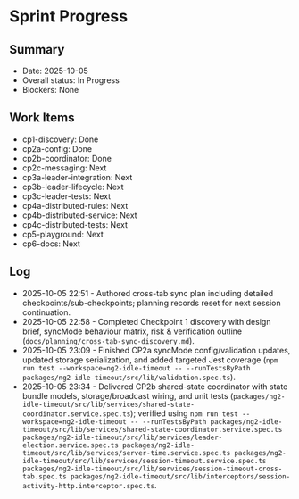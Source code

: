 # Sprint Progress

## Summary
- Date: 2025-10-05
- Overall status: In Progress
- Blockers: None

## Work Items
- cp1-discovery: Done
- cp2a-config: Done
- cp2b-coordinator: Done
- cp2c-messaging: Next
- cp3a-leader-integration: Next
- cp3b-leader-lifecycle: Next
- cp3c-leader-tests: Next
- cp4a-distributed-rules: Next
- cp4b-distributed-service: Next
- cp4c-distributed-tests: Next
- cp5-playground: Next
- cp6-docs: Next

## Log
- 2025-10-05 22:51 - Authored cross-tab sync plan including detailed checkpoints/sub-checkpoints; planning records reset for next session continuation.
- 2025-10-05 22:58 - Completed Checkpoint 1 discovery with design brief, syncMode behaviour matrix, risk & verification outline (`docs/planning/cross-tab-sync-discovery.md`).
- 2025-10-05 23:09 - Finished CP2a syncMode config/validation updates, updated storage serialization, and added targeted Jest coverage (`npm run test --workspace=ng2-idle-timeout -- --runTestsByPath packages/ng2-idle-timeout/src/lib/validation.spec.ts`).
- 2025-10-05 23:34 - Delivered CP2b shared-state coordinator with state bundle models, storage/broadcast wiring, and unit tests (`packages/ng2-idle-timeout/src/lib/services/shared-state-coordinator.service.spec.ts`); verified using `npm run test --workspace=ng2-idle-timeout -- --runTestsByPath packages/ng2-idle-timeout/src/lib/services/shared-state-coordinator.service.spec.ts packages/ng2-idle-timeout/src/lib/services/leader-election.service.spec.ts packages/ng2-idle-timeout/src/lib/services/server-time.service.spec.ts packages/ng2-idle-timeout/src/lib/services/session-timeout.service.spec.ts packages/ng2-idle-timeout/src/lib/services/session-timeout-cross-tab.spec.ts packages/ng2-idle-timeout/src/lib/interceptors/session-activity-http.interceptor.spec.ts`.
